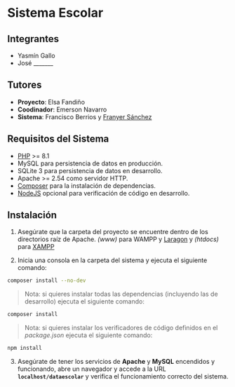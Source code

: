 # Sistema Escolar

## Integrantes

- Yasmín Gallo
- José _______

## Tutores

- **Proyecto**: Elsa Fandiño
- **Coodinador**: Emerson Navarro
- **Sistema**: Francisco Berrios y <a href="https://github.com/fadrian06" target="_blank">
	Franyer Sánchez
</a>

## Requisitos del Sistema

- <a href="https://php.net" target="_blank">PHP</a> >= 8.1
- MySQL para persistencia de datos en producción.
- SQLite 3 para persistencia de datos en desarrollo.
- Apache >= 2.54 como servidor HTTP.
- <a href="https://getcomposer.org/download/" target="_blank">Composer</a>
para la instalación de dependencias.
- <a href="https://nodejs.org" target="_blank">NodeJS</a>
opcional para verificación de código en desarrollo.

## Instalación

1. Asegúrate que la carpeta del proyecto se encuentre dentro de los directorios raíz de Apache.
_(www)_ para WAMPP y <a href="https://laragon.org/download" target="_blank">Laragon</a> y
_(htdocs)_ para <a href="https://www.apachefriends.org/es/download.html" target="_blank">XAMPP</a>

2. Inicia una consola en la carpeta del sistema y ejecuta el siguiente comando:

```bash
composer install --no-dev
```

> Nota: si quieres instalar todas las dependencias (incluyendo las de desarrollo) ejecuta el siguiente
comando:
```bash
composer install
```

> Nota: si quieres instalar los verificadores de código definidos en el _package.json_ ejecuta el
siguiente comando:
```bash
npm install
```

3. Asegúrate de tener los servicios de **Apache** y **MySQL** encendidos y funcionando,
abre un navegador y accede a la URL **`localhost/dataescolar`** y verifica el funcionamiento
correcto del sistema.
